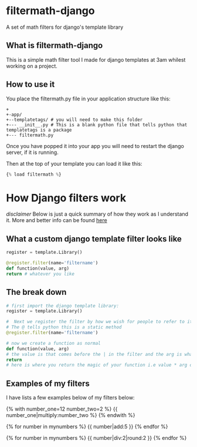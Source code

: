 # filtermath-django
A set of math filters for django's template library

## What is filtermath-django
This is a simple math filter tool I made for django templates at 3am whilest working on a project.

## How to use it
You place the filtermath.py file in your application structure like this:
```
+
+-app/
+--templatetags/ # you will need to make this folder
+--- __init__.py # This is a blank python file that tells python that templatetags is a package
+--- filtermath.py
```
Once you have popped it into your app you will need to restart the django server, if it is running.

Then at the top of your template you can load it like this:
```python
{% load filtermath %}
```

# How Django filters work
*disclaimer*
Below is just a quick summary of how they work as I understand it. 
More and better info can be found [here](https://docs.djangoproject.com/en/2.1/howto/custom-template-tags/)

## What a custom django template filter looks like

```python
register = template.Library()

@register.filter(name='filtername')
def function(value, arg)
return # whatever you like
```

## The break down

```python
# first import the django template library:
register = template.Library()
```
```python
#  Next we register the filter by how we wish for people to refer to it. 
# The @ tells python this is a static method
@register.filter(name='filtername')
```
```python
# now we create a function as normal
def function(value, arg) 
# the value is that comes before the | in the filter and the arg is what comes after
return 
# here is where you return the magic of your function i.e value * arg or round(value, arg)
```

## Examples of my filters

I have lists a few examples below of my filters below:

{% with number_one=12 number_two=2 %}
    {{ number_one|multiply:number_two %}
{% endwith %}

{% for number in mynumbers %}
    {{ number|add:5 }}
{% endfor %}

{% for number in mynumbers %}
    {{ number|div:2|round:2 }}
{% endfor %}
